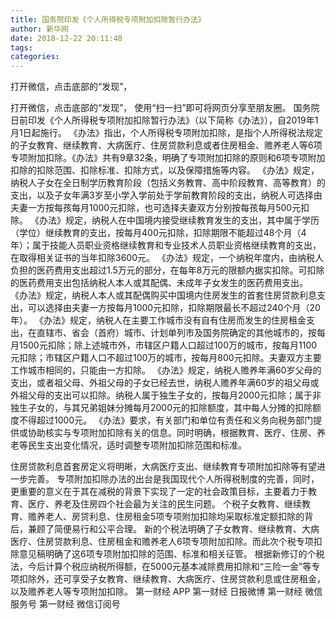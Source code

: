 ```yaml
---
title: 国务院印发《个人所得税专项附加扣除暂行办法》
author: 新华网
date: 2018-12-22 20:11:48
tags: 
categories: 
---
```

打开微信，点击底部的“发现”，
<!-- more -->
打开微信，点击底部的“发现”，
使用“扫一扫”即可将网页分享至朋友圈。
国务院日前印发《个人所得税专项附加扣除暂行办法》（以下简称《办法》），自2019年1月1日起施行。
《办法》指出，个人所得税专项附加扣除，是指个人所得税法规定的子女教育、继续教育、大病医疗、住房贷款利息或者住房租金、赡养老人等6项专项附加扣除。《办法》共有9章32条，明确了专项附加扣除的原则和6项专项附加扣除的扣除范围、扣除标准、扣除方式，以及保障措施等内容。
《办法》规定，纳税人子女在全日制学历教育阶段（包括义务教育、高中阶段教育、高等教育）的支出，以及子女年满3岁至小学入学前处于学前教育阶段的支出，纳税人可选择由夫妻一方按每孩每月1000元扣除，也可选择夫妻双方分别按每孩每月500元扣除。
《办法》规定，纳税人在中国境内接受继续教育发生的支出，其中属于学历（学位）继续教育的支出，按每月400元扣除，扣除期限不能超过48个月（4年）；属于技能人员职业资格继续教育和专业技术人员职业资格继续教育的支出，在取得相关证书的当年扣除3600元。
《办法》规定，一个纳税年度内，由纳税人负担的医药费用支出超过1.5万元的部分，在每年8万元的限额内据实扣除。可扣除的医药费用支出包括纳税人本人或其配偶、未成年子女发生的医药费用支出。
《办法》规定，纳税人本人或其配偶购买中国境内住房发生的首套住房贷款利息支出，可以选择由夫妻一方按每月1000元扣除，扣除期限最长不超过240个月（20年）。
《办法》规定，纳税人在主要工作城市没有自有住房而发生的住房租金支出，在直辖市、省会（首府）城市、计划单列市及国务院确定的其他城市的，按每月1500元扣除；除上述城市外，市辖区户籍人口超过100万的城市，按每月1100元扣除；市辖区户籍人口不超过100万的城市，按每月800元扣除。夫妻双方主要工作城市相同的，只能由一方扣除。
《办法》规定，纳税人赡养年满60岁父母的支出，或者祖父母、外祖父母的子女已经去世，纳税人赡养年满60岁的祖父母或外祖父母的支出可以扣除。纳税人属于独生子女的，按每月2000元扣除；属于非独生子女的，与其兄弟姐妹分摊每月2000元的扣除额度，其中每人分摊的扣除额度不得超过1000元。
《办法》要求，有关部门和单位有责任和义务向税务部门提供或协助核实与专项附加扣除有关的信息。同时明确，根据教育、医疗、住房、养老等民生支出变化情况，适时调整专项附加扣除范围和标准。
 
 
住房贷款利息首套房定义将明晰，大病医疗支出、继续教育专项附加扣除等有望进一步完善。
专项附加扣除办法的出台是我国现代个人所得税制度的完善，同时，更重要的意义在于其在减税的背景下实现了一定的社会政策目标，主要着力于教育、医疗、养老及住房四个社会最为关注的民生问题。
个税子女教育、继续教育、赡养老人、房贷利息、住房租金5项专项附加扣除均采取标准定额扣除的背后，兼顾了简便易行和公平合理。
新的个税法明确了子女教育、继续教育、大病医疗、住房贷款利息、住房租金和赡养老人6项专项附加扣除。而此次个税专项扣除意见稿明确了这6项专项附加扣除的范围、标准和相关征管。
根据新修订的个税法，今后计算个税应纳税所得额，在5000元基本减除费用扣除和“三险一金”等专项扣除外，还可享受子女教育、继续教育、大病医疗、住房贷款利息或住房租金，以及赡养老人等专项附加扣除。
第一财经
APP
第一财经
日报微博
第一财经
微信服务号
第一财经
微信订阅号
